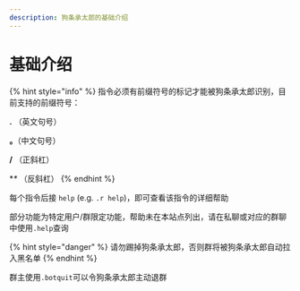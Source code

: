 ```yaml
---
description: 狗条承太郎的基础介绍
---
```


# 基础介绍

{% hint style="info" %}
指令必须有前缀符号的标记才能被狗条承太郎识别，目前支持的前缀符号：

**.**   （英文句号）

**。**（中文句号）

**/**   （正斜杠）

**\**   （反斜杠）
{% endhint %}

每个指令后接 `help` \(e.g. `.r help`\)，即可查看该指令的详细帮助

部分功能为特定用户/群限定功能，帮助未在本站点列出，请在私聊或对应的群聊中使用`.help`查询

{% hint style="danger" %}
请勿踢掉狗条承太郎，否则群将被狗条承太郎自动拉入黑名单
{% endhint %}

群主使用`.botquit`可以令狗条承太郎主动退群



